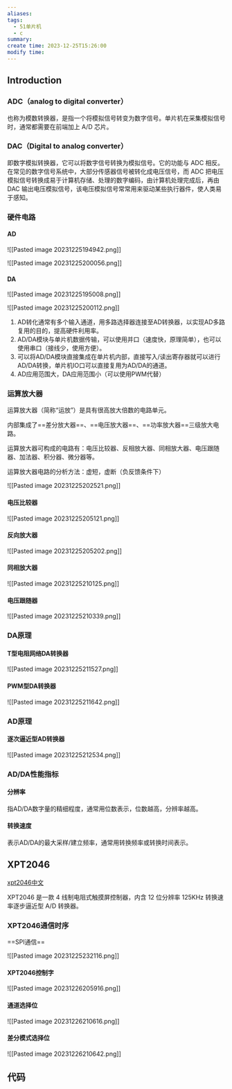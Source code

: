 ```yaml
---
aliases: 
tags:
  - 51单片机
  - c
summary: 
create time: 2023-12-25T15:26:00
modify time:
---
```

## Introduction

### ADC（analog to digital converter）

也称为模数转换器，是指一个将模拟信号转变为数字信号。单片机在采集模拟信号时，通常都需要在前端加上 A/D 芯片。

### DAC（Digital to analog converter）

即数字模拟转换器，它可以将数字信号转换为模拟信号。它的功能与 ADC 相反。在常见的数字信号系统中，大部分传感器信号被转化成电压信号，而 ADC 把电压模拟信号转换成易于计算机存储、处理的数字编码，由计算机处理完成后，再由 DAC 输出电压模拟信号，该电压模拟信号常常用来驱动某些执行器件，使人类易于感知。

### 硬件电路

#### AD

![[Pasted image 20231225194942.png]]

![[Pasted image 20231225200056.png]]

#### DA

![[Pasted image 20231225195008.png]]

![[Pasted image 20231225200112.png]]

1. AD转化通常有多个输入通道，用多路选择器连接至AD转换器，以实现AD多路复用的目的，提高硬件利用率。
2. AD/DA模块与单片机数据传输，可以使用并口（速度快，原理简单），也可以使用串口（接线少，使用方便）。
3. 可以将AD/DA模块直接集成在单片机内部，直接写入/读出寄存器就可以进行AD/DA转换，单片机IO口可以直接复用为AD/DA的通道。
4. AD应用范围大，DA应用范围小（可以使用PWM代替）

### 运算放大器

运算放大器（简称“运放”）是具有很高放大倍数的电路单元。

内部集成了==差分放大器==、==电压放大器==、==功率放大器==三级放大电路。

运算放大器可构成的电路有：电压比较器、反相放大器、同相放大器、电压跟随器、加法器、积分器、微分器等。

运算放大器电路的分析方法：虚短，虚断（负反馈条件下）

![[Pasted image 20231225202521.png]]

#### 电压比较器

![[Pasted image 20231225205121.png]]

#### 反向放大器

![[Pasted image 20231225205202.png]]

#### 同相放大器

![[Pasted image 20231225210125.png]]

#### 电压跟随器

![[Pasted image 20231225210339.png]]

### DA原理

#### T型电阻网络DA转换器

![[Pasted image 20231225211527.png]]

#### PWM型DA转换器

![[Pasted image 20231225211642.png]]

### AD原理

#### 逐次逼近型AD转换器

![[Pasted image 20231225212534.png]]

### AD/DA性能指标

#### 分辨率

指AD/DA数字量的精细程度，通常用位数表示，位数越高，分辨率越高。

#### 转换速度

表示AD/DA的最大采样/建立频率，通常用转换频率或转换时间表示。

## XPT2046

[xpt2046中文](./attachments/xpt2046中文)

XPT2046 是一款 4 线制电阻式触摸屏控制器，内含 12 位分辨率 125KHz 转换速率逐步逼近型 A/D 转换器。

### XPT2046通信时序

==SPI通信==

![[Pasted image 20231225232116.png]]

#### XPT2046控制字

![[Pasted image 20231226205916.png]]

#### 通道选择位

![[Pasted image 20231226210616.png]]

#### 差分模式选择位 

![[Pasted image 20231226210642.png]]

## 代码

